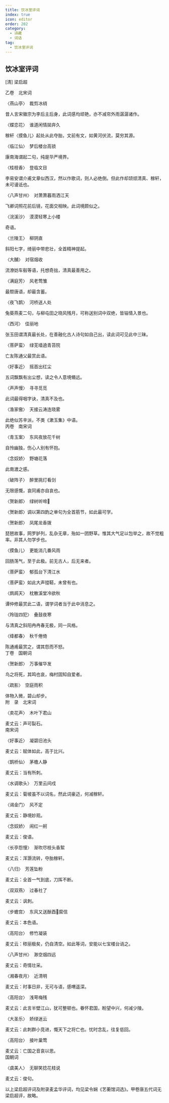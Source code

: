 ```yaml
---
title: 饮冰室评词
index: true
icon: editor
order: 202
category:
  - 诗藏
  - 词话
tag:
  - 饮冰室评词
---
```

  
## 饮冰室评词

[清] 梁启超  

乙卷　北宋词  

〈燕山亭〉　裁剪冰绡  

昔人言宋徽宗为李后主后身，此词感均顽艳，亦不减帘外雨潺潺诸作。  

〈蝶恋花〉　谁道闲情拋弃久  

稼轩〈摸鱼儿〉起处从此夺胎，文前有文，如黄河伏流，莫穷其源。  

〈临江仙〉　梦后楼台高锁  

康南海谓起二句，纯是华严境界。  

〈桂枝香〉　登临文目  

李易安谓介甫文章似西汉，然以作歌词，则人必绝倒。但此作却颉颃清真、稼轩，未可谩诋也。  

〈八声甘州〉　对萧萧暮雨洒江天  

飞卿词照花前后镜，花面交相映。此词境颇似之。  

〈浣溪沙〉　漠漠轻寒上小楼  

奇语。  

〈兰陵王〉　柳阴直  

斜阳七字，绮丽中带悲壮，全首精神提起。  

〈大酺〉　对宿烟收  

流潦妨车毂等语，托想奇拙，清真最善用之。  

〈满庭芳〉　风老莺雏  

最颓唐语，却最含蓄。  

〈夜飞鹊〉　河桥送人处  

兔葵燕麦二句，与柳屯田之晓风残月，可称送别词中双绝，皆镕情入景也。  

〈西河〉　佳丽地  

张玉田谓清真最长处，在善融化古人诗句如自己出，读此词可见此中三昧。  

〈菩萨蛮〉　绿芜墙遶青苔院  

亡友陈通父最赏此语。  

〈好事近〉　摇首出红尘  

五词飘飘有出尘想，读之令人意境翛远。  

〈声声慢〉　寻寻觅觅  

此词最得咽字诀，清真不及也。  

〈渔家傲〉　天接云涛连晓雾  

此绝似苏辛派，不类《漱玉集》中语。  
丙卷　南宋词  

〈青玉案〉　东风夜放花千树  

自怜幽独，伤心人别有怀抱。  

〈念奴娇〉　野塘花落  

此南渡之感。  

〈破阵子〉　醉里挑灯看剑  

无限感慨，哀同甫亦自哀也。  

〈贺新郎〉　绿树听啼  

〈贺新郎〉调以第四韵之单句为全首筋节，如此最可学。  

〈贺新郎〉　凤尾龙香拨  

琵琶故事，网罗胪列，乱杂无章，殆如一团野草。惟其大气足以包举之，故不觉粗率。非其人勿学步也。  

〈摸鱼儿〉　更能消几番风雨  

回肠荡气，至于此极。前无古人，后无来者。  

〈菩萨蛮〉　郁孤台下清江水  

〈菩萨蛮〉如此大声镗鞳，未曾有也。  

〈鹧鸪天〉　枕散溪堂冷欲秋  

谭仲修最赏此二语，谓学词者当于此中消息之。  

〈玲珑四犯〉　叠鼓夜寒  

与清真之斜阳冉冉春无极，同一风格。  

〈绛都春〉　秋千倦倚  

陈通甫最赏之，谓其怨而不怒。  
丁卷　国朝词  

〈贺新郎〉　万事催华发  

鸟之将死，其鸣也哀，梅村固知自爱者。  

〈疏影〉　空庭雨积  

体物入微，碧山却步。  
附　录　北宋词  

〈卖花声〉　木叶下君山  

麦丈云：声可裂石。  
南宋词  

〈好事近〉　凝碧旧池头  

麦丈云：赋体如此，高于比兴。  

〈鹊桥仙〉　茅檐人静  

麦丈云：当有所刺。  

〈水调歌头〉　万里云间戍  

麦丈云：菊坡虽不以词名，然此词豪迈，何减稼轩。  

〈谒金门〉　风不定  

麦丈云：静境妙观。  

〈念奴娇〉　闹红一舸  

麦丈云：俊语。  

〈长亭怨慢〉　渐吹尽枝头香絮  

麦丈云：浑灏流转，夺胎稼轩。  

〈八归〉　芳莲坠粉  

麦丈云：全首一气到底，刀挥不断。  

〈双双燕〉　过春社了  

麦丈云：讽刺。  

〈步蟾宫〉　东风又送酴酉縻信  

麦丈云：本色语。  

〈高阳台〉　修竹凝装  

麦丈云：秾丽极矣，仍自清空。如此等词，安能以七宝楼台诮之。  

〈八声甘州〉　渺空烟四远  

麦丈云：奇情壮采。  

〈湘春夜月〉　近清明  

麦丈云：时事日非，无可与语，感喟遥深。  

〈高阳台〉　浅萼梅残  

麦丈云：此言半壁江山，犹可整顿也。眷怀君国，盼望中兴，何减少陵。  

〈大圣乐〉　娇绿迷云  

麦丈云：此刺群小竞进，慨天下之将亡也。忧时念乱，往复低回。  

〈高阳台〉　接叶巢莺  

麦丈云：亡国之音哀以思。  
国朝词  

〈虞美人〉　无聊笑捻花枝说  

麦丈云：俊句。  

以上梁启超评词及附录麦孟华评词，均见梁令娴《艺蘅馆词选》。甲卷唐五代词无梁启超评，故略。  
  
